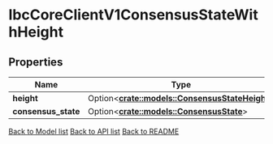 # IbcCoreClientV1ConsensusStateWithHeight

## Properties

Name | Type | Description | Notes
------------ | ------------- | ------------- | -------------
**height** | Option<[**crate::models::ConsensusStateHeight**](consensus_state_height.md)> |  | [optional]
**consensus_state** | Option<[**crate::models::ConsensusState**](consensus_state.md)> |  | [optional]

[Back to Model list](../README.md#documentation-for-models) [Back to API list](../README.md#documentation-for-api-endpoints) [Back to README](../README.md)


